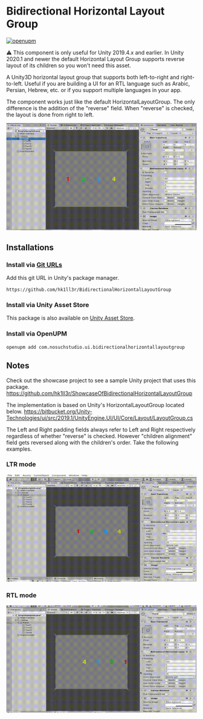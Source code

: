 # Bidirectional Horizontal Layout Group
[![openupm](https://img.shields.io/npm/v/com.nosuchstudio.ui.bidirectionalhorizontallayoutgroup?label=openupm&registry_uri=https://package.openupm.com)](https://openupm.com/packages/com.nosuchstudio.ui.bidirectionalhorizontallayoutgroup/)

:warning: This component is only useful for Unity 2019.4.x and earlier. In Unity 2020.1 and newer the default Horizontal Layout Group supports reverse layout of its children so you won't need this asset.  

A Unity3D horizontal layout group that supports both left-to-right and right-to-left. Useful if you are building a UI for an RTL language such as Arabic, Persian, Hebrew, etc. or if you support multiple languages in your app.

The component works just like the default HorizontalLayoutGroup. The only difference is the addition of the "reverse" field. When "reverse" is checked, the layout is done from right to left.

![BidirectionalHorizontalLayoutGroup in action](https://raw.githubusercontent.com/hk1ll3r/ShowcaseOfBidirectionalHorizontalLayoutGroup/master/Resources/vid1.gif)

## Installations
### Install via [Git URLs](https://docs.unity3d.com/Manual/upm-git.html)
Add this git URL in Unity's package manager.
```
https://github.com/hk1ll3r/BidirectionalHorizontalLayoutGroup
```

### Install via Unity Asset Store
This package is also available on [Unity Asset Store](https://assetstore.unity.com/packages/tools/gui/bidirectional-horizontal-layout-for-unity-ui-rtl-ltr-160659).

### Install via OpenUPM
```
openupm add com.nosuchstudio.ui.bidirectionalhorizontallayoutgroup
```

## Notes
Check out the showcase project to see a sample Unity project that uses this package. 
https://github.com/hk1ll3r/ShowcaseOfBidirectionalHorizontalLayoutGroup

The implementation is based on Unity's HorizontalLayoutGroup located below.
https://bitbucket.org/Unity-Technologies/ui/src/2019.1/UnityEngine.UI/UI/Core/Layout/LayoutGroup.cs

The Left and Right padding fields always refer to Left and Right respectively regardless of whether "reverse" is checked. However "children alignment" field gets reversed along with the children's order. Take the following examples.

### LTR mode
![BidirectionalHorizontalLayoutGroup in normal LTR mode](https://raw.githubusercontent.com/hk1ll3r/ShowcaseOfBidirectionalHorizontalLayoutGroup/master/Resources/vid2.gif)

### RTL mode
![BidirectionalHorizontalLayoutGroup in reverse mode](https://raw.githubusercontent.com/hk1ll3r/ShowcaseOfBidirectionalHorizontalLayoutGroup/master/Resources/vid3.gif)
